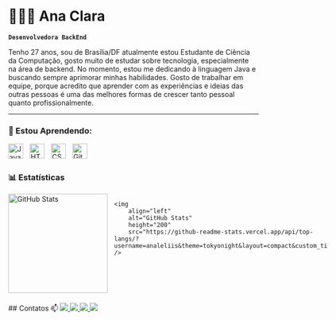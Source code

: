 # 👩🏻‍💻 Ana Clara

**`Desenvolvedora BackEnd`**

Tenho 27 anos, sou de Brasília/DF atualmente estou  Estudante de Ciência da Computação, gosto muito de estudar sobre tecnologia, especialmente na área de backend. No momento, estou me dedicando à linguagem Java e buscando sempre aprimorar minhas habilidades. Gosto de trabalhar em equipe, porque acredito que aprender com as experiências e ideias das outras pessoas é uma das melhores formas de crescer tanto pessoal quanto profissionalmente.


---

### 🤖 Estou Aprendendo:


<img 
    align="left" 
    alt="Java"
    title="Java" 
    width="30px" 
    style="padding-right: 10px;"
    src="https://cdn.jsdelivr.net/gh/devicons/devicon@latest/icons/java/java-original.svg" 
/>

<img 
    align="left" 
    alt="HTML"
    title="HTML" 
    width="30px" 
    style="padding-right: 10px;" 
    src="https://cdn.jsdelivr.net/gh/devicons/devicon@latest/icons/html5/html5-original.svg" 
/>
<img 
    align="left" 
    alt="CSS" 
    title="CSS"
    width="30px" 
    style="padding-right: 10px;" 
    src="https://cdn.jsdelivr.net/gh/devicons/devicon@latest/icons/css3/css3-original.svg" 
/>

<img 
    align="left" 
    alt="Git" 
    title="Git"
    width="30px" 
    style="padding-right: 10px;" 
    src="https://cdn.jsdelivr.net/gh/devicons/devicon@latest/icons/git/git-original.svg" 
/>

<br/>
<br/>

### 📊 Estatísticas

<div style="display: flex; flex-wrap: wrap; gap: 10px;">
  <div>
    <img 
      align="left" 
      alt="GitHub Stats" 
      height="200" 
      style="padding-right: 10px;" 
      src="https://github-readme-stats.vercel.app/api?username=analeliis&show_icons=true&theme=tokyonight&include_all_commits=true&locale=pt-br" 
    />

    <img 
        align="left" 
        alt="GitHub Stats" 
        height="200" 
        src="https://github-readme-stats.vercel.app/api/top-langs/?username=analeliis&theme=tokyonight&layout=compact&custom_title=Tecnologias&langs_count=9" 
    />
  </div>
</div>

<!-- Contatos em um bloco separado -->
<div style="margin-top: 20px;">
  ## Contatos 📫
  <a href="https://www.linkedin.com/in/ana-clara-l%C3%A9lis-programadora/">
    <img src="https://img.shields.io/badge/LinkedIn-0077B5?style=for-the-badge&logo=linkedin&logoColor=white"/>
  </a>
  <a href="https://www.instagram.com/anaalelis/">
    <img src="https://img.shields.io/badge/Instagram-E4405F?style=for-the-badge&logo=instagram&logoColor=white"/>
  </a>
  <a href="mailto:contato.anaclaralelis@gmail.com">
    <img src="https://img.shields.io/badge/-GMAIL-D14836?style=for-the-badge&logo=gmail&logoColor=white"/>
  </a>
  <a href="https://github.com/analeliis">
    <img src="https://img.shields.io/badge/GitHub-100000?style=for-the-badge&logo=github&logoColor=white"/>
  </a>
</div>
